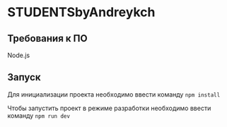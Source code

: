 # STUDENTSbyAndreykch

## Требования к ПО
Node.js

## Запуск
Для инициализации проекта необходимо ввести команду `npm install`

Чтобы запустить проект в режиме разработки необходимо ввести команду `npm run dev`
